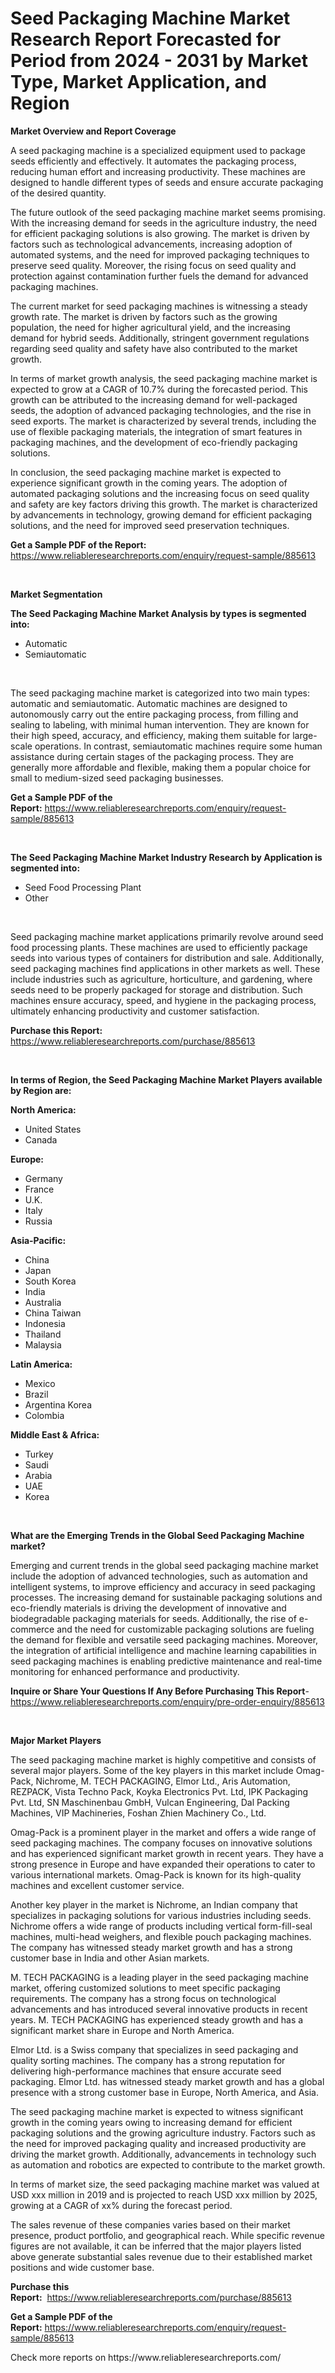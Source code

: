 <p><h1>Seed Packaging Machine Market Research Report Forecasted for Period from 2024 -  2031 by Market Type, Market Application, and Region</h1></p><p><strong>Market Overview and Report Coverage</strong></p>
<p><p>A seed packaging machine is a specialized equipment used to package seeds efficiently and effectively. It automates the packaging process, reducing human effort and increasing productivity. These machines are designed to handle different types of seeds and ensure accurate packaging of the desired quantity.</p><p>The future outlook of the seed packaging machine market seems promising. With the increasing demand for seeds in the agriculture industry, the need for efficient packaging solutions is also growing. The market is driven by factors such as technological advancements, increasing adoption of automated systems, and the need for improved packaging techniques to preserve seed quality. Moreover, the rising focus on seed quality and protection against contamination further fuels the demand for advanced packaging machines.</p><p>The current market for seed packaging machines is witnessing a steady growth rate. The market is driven by factors such as the growing population, the need for higher agricultural yield, and the increasing demand for hybrid seeds. Additionally, stringent government regulations regarding seed quality and safety have also contributed to the market growth.</p><p>In terms of market growth analysis, the seed packaging machine market is expected to grow at a CAGR of 10.7% during the forecasted period. This growth can be attributed to the increasing demand for well-packaged seeds, the adoption of advanced packaging technologies, and the rise in seed exports. The market is characterized by several trends, including the use of flexible packaging materials, the integration of smart features in packaging machines, and the development of eco-friendly packaging solutions.</p><p>In conclusion, the seed packaging machine market is expected to experience significant growth in the coming years. The adoption of automated packaging solutions and the increasing focus on seed quality and safety are key factors driving this growth. The market is characterized by advancements in technology, growing demand for efficient packaging solutions, and the need for improved seed preservation techniques.</p></p>
<p><strong>Get a Sample PDF of the Report:</strong> <a href="https://www.reliableresearchreports.com/enquiry/request-sample/885613">https://www.reliableresearchreports.com/enquiry/request-sample/885613</a></p>
<p>&nbsp;</p>
<p><strong>Market Segmentation</strong></p>
<p><strong>The Seed Packaging Machine Market Analysis by types is segmented into:</strong></p>
<p><ul><li>Automatic</li><li>Semiautomatic</li></ul></p>
<p>&nbsp;</p>
<p><p>The seed packaging machine market is categorized into two main types: automatic and semiautomatic. Automatic machines are designed to autonomously carry out the entire packaging process, from filling and sealing to labeling, with minimal human intervention. They are known for their high speed, accuracy, and efficiency, making them suitable for large-scale operations. In contrast, semiautomatic machines require some human assistance during certain stages of the packaging process. They are generally more affordable and flexible, making them a popular choice for small to medium-sized seed packaging businesses.</p></p>
<p><strong>Get a Sample PDF of the Report:</strong>&nbsp;<a href="https://www.reliableresearchreports.com/enquiry/request-sample/885613">https://www.reliableresearchreports.com/enquiry/request-sample/885613</a></p>
<p>&nbsp;</p>
<p><strong>The Seed Packaging Machine Market Industry Research by Application is segmented into:</strong></p>
<p><ul><li>Seed Food Processing Plant</li><li>Other</li></ul></p>
<p>&nbsp;</p>
<p><p>Seed packaging machine market applications primarily revolve around seed food processing plants. These machines are used to efficiently package seeds into various types of containers for distribution and sale. Additionally, seed packaging machines find applications in other markets as well. These include industries such as agriculture, horticulture, and gardening, where seeds need to be properly packaged for storage and distribution. Such machines ensure accuracy, speed, and hygiene in the packaging process, ultimately enhancing productivity and customer satisfaction.</p></p>
<p><strong>Purchase this Report:</strong>&nbsp; <a href="https://www.reliableresearchreports.com/purchase/885613">https://www.reliableresearchreports.com/purchase/885613</a></p>
<p>&nbsp;</p>
<p><strong>In terms of Region, the Seed Packaging Machine Market Players available by Region are:</strong></p>
<p>
    <p> <strong> North America: </strong>
        <ul>
            <li>United States</li>
            <li>Canada</li>
        </ul>
        </p> 
    <p> <strong> Europe: </strong>
        <ul>
            <li>Germany</li>
            <li>France</li>
            <li>U.K.</li>
            <li>Italy</li>
            <li>Russia</li>
        </ul>
        </p> 
    <p> <strong> Asia-Pacific: </strong>
        <ul>
            <li>China</li>
            <li>Japan</li>
            <li>South Korea</li>
            <li>India</li>
            <li>Australia</li>
            <li>China Taiwan</li>
            <li>Indonesia</li>
            <li>Thailand</li>
            <li>Malaysia</li>
        </ul>
        </p> 
    <p> <strong> Latin America: </strong>
        <ul>
            <li>Mexico</li>
            <li>Brazil</li>
            <li>Argentina Korea</li>
            <li>Colombia</li>
        </ul>
        </p> 
    <p> <strong> Middle East & Africa: </strong>
        <ul>
            <li>Turkey</li>
            <li>Saudi</li>
            <li>Arabia</li>
            <li>UAE</li>
            <li>Korea</li>
        </ul>
    </p>
    </p>
<p>&nbsp;</p>
<p><strong>What are the Emerging Trends in the Global Seed Packaging Machine market?</strong></p>
<p><p>Emerging and current trends in the global seed packaging machine market include the adoption of advanced technologies, such as automation and intelligent systems, to improve efficiency and accuracy in seed packaging processes. The increasing demand for sustainable packaging solutions and eco-friendly materials is driving the development of innovative and biodegradable packaging materials for seeds. Additionally, the rise of e-commerce and the need for customizable packaging solutions are fueling the demand for flexible and versatile seed packaging machines. Moreover, the integration of artificial intelligence and machine learning capabilities in seed packaging machines is enabling predictive maintenance and real-time monitoring for enhanced performance and productivity.</p></p>
<p><strong>Inquire or Share Your Questions If Any Before Purchasing This Report</strong>- <a href="https://www.reliableresearchreports.com/enquiry/pre-order-enquiry/885613">https://www.reliableresearchreports.com/enquiry/pre-order-enquiry/885613</a></p>
<p>&nbsp;</p>
<p><strong>Major Market Players</strong></p>
<p><p>The seed packaging machine market is highly competitive and consists of several major players. Some of the key players in this market include Omag-Pack, Nichrome, M. TECH PACKAGING, Elmor Ltd., Aris Automation, REZPACK, Vista Techno Pack, Koyka Electronics Pvt. Ltd, IPK Packaging Pvt. Ltd, SN Maschinenbau GmbH, Vulcan Engineering, Dal Packing Machines, VIP Machineries, Foshan Zhien Machinery Co., Ltd.</p><p>Omag-Pack is a prominent player in the market and offers a wide range of seed packaging machines. The company focuses on innovative solutions and has experienced significant market growth in recent years. They have a strong presence in Europe and have expanded their operations to cater to various international markets. Omag-Pack is known for its high-quality machines and excellent customer service.</p><p>Another key player in the market is Nichrome, an Indian company that specializes in packaging solutions for various industries including seeds. Nichrome offers a wide range of products including vertical form-fill-seal machines, multi-head weighers, and flexible pouch packaging machines. The company has witnessed steady market growth and has a strong customer base in India and other Asian markets.</p><p>M. TECH PACKAGING is a leading player in the seed packaging machine market, offering customized solutions to meet specific packaging requirements. The company has a strong focus on technological advancements and has introduced several innovative products in recent years. M. TECH PACKAGING has experienced steady growth and has a significant market share in Europe and North America.</p><p>Elmor Ltd. is a Swiss company that specializes in seed packaging and quality sorting machines. The company has a strong reputation for delivering high-performance machines that ensure accurate seed packaging. Elmor Ltd. has witnessed steady market growth and has a global presence with a strong customer base in Europe, North America, and Asia.</p><p>The seed packaging machine market is expected to witness significant growth in the coming years owing to increasing demand for efficient packaging solutions and the growing agriculture industry. Factors such as the need for improved packaging quality and increased productivity are driving the market growth. Additionally, advancements in technology such as automation and robotics are expected to contribute to the market growth.</p><p>In terms of market size, the seed packaging machine market was valued at USD xxx million in 2019 and is projected to reach USD xxx million by 2025, growing at a CAGR of xx% during the forecast period.</p><p>The sales revenue of these companies varies based on their market presence, product portfolio, and geographical reach. While specific revenue figures are not available, it can be inferred that the major players listed above generate substantial sales revenue due to their established market positions and wide customer base.</p></p>
<p><strong>Purchase this Report:</strong>&nbsp;&nbsp;<a href="https://www.reliableresearchreports.com/purchase/885613">https://www.reliableresearchreports.com/purchase/885613</a></p>
<p></p>
<p><strong>Get a Sample PDF of the Report:</strong>&nbsp;<a href="https://www.reliableresearchreports.com/enquiry/request-sample/885613">https://www.reliableresearchreports.com/enquiry/request-sample/885613</a></p>
<p>Check more reports on https://www.reliableresearchreports.com/</p>